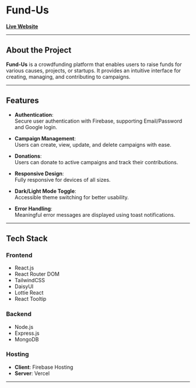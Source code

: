 # **Fund-Us**  
[**Live Website**](https://fund-me-81daf.web.app/)  

---



## **About the Project**  

**Fund-Us** is a crowdfunding platform that enables users to raise funds for various causes, projects, or startups. It provides an intuitive interface for creating, managing, and contributing to campaigns.  

---

## **Features**  

- **Authentication**:  
  Secure user authentication with Firebase, supporting Email/Password and Google login.  

- **Campaign Management**:  
  Users can create, view, update, and delete campaigns with ease.  

- **Donations**:  
  Users can donate to active campaigns and track their contributions.  

- **Responsive Design**:  
  Fully responsive for devices of all sizes.  

- **Dark/Light Mode Toggle**:  
  Accessible theme switching for better usability.  

- **Error Handling**:  
  Meaningful error messages are displayed using toast notifications.  

---

## **Tech Stack**  

### **Frontend**  
- React.js  
- React Router DOM  
- TailwindCSS  
- DaisyUI  
- Lottie React  
- React Tooltip  

### **Backend**  
- Node.js  
- Express.js  
- MongoDB  

### **Hosting**  
- **Client**: Firebase Hosting  
- **Server**: Vercel  

---

